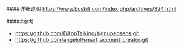 ####详细说明
https://www.bcskill.com/index.php/archives/324.html

#####参考
- https://github.com/DAppTalking/signupeoseos.git
- https://github.com/angelol/smart_account_creator.git